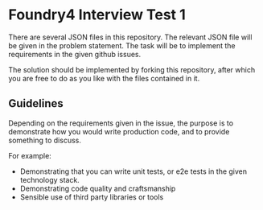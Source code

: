 # Foundry4 Interview Test 1

There are several JSON files in this repository.  The relevant JSON file will be given in the problem statement.
The task will be to implement the requirements in the given github issues.

The solution should be implemented by forking this repository, after which you are free to do as you like with the files contained in it.

## Guidelines
Depending on the requirements given in the issue, the purpose is to demonstrate how you would write production code, and to provide something to discuss.

For example:
* Demonstrating that you can write unit tests, or e2e tests in the given technology stack.
* Demonstrating code quality and craftsmanship
* Sensible use of third party libraries or tools